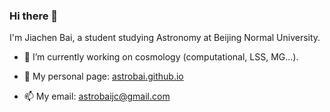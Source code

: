 ### Hi there 👋

I'm Jiachen Bai, a student studying Astronomy at Beijing Normal University.

- 🔭 I’m currently working on cosmology (computational, LSS, MG...).

- 👤 My personal page: [astrobai.github.io](https://astrobai.github.io/)

- 📫 My email: astrobaijc@gmail.com

<!--
**AstroBai/astrobai** is a ✨ _special_ ✨ repository because its `README.md` (this file) appears on your GitHub profile.

Here are some ideas to get you started:

- 🔭 I’m currently working on ...
- 🌱 I’m currently learning ...
- 👯 I’m looking to collaborate on ...
- 🤔 I’m looking for help with ...
- 💬 Ask me about ...
- 📫 How to reach me: ...
- 😄 Pronouns: ...
- ⚡ Fun fact: ...
-->

